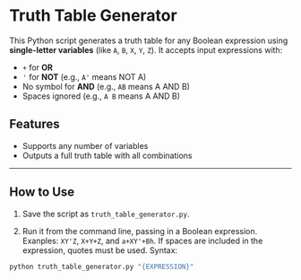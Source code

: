 # Truth Table Generator

This Python script generates a truth table for any Boolean expression using **single-letter variables** (like `A`, `B`, `X`, `Y`, `Z`). It accepts input expressions with:

- `+` for **OR**
- `'` for **NOT** (e.g., `A'` means NOT A)
- No symbol for **AND** (e.g., `AB` means A AND B)
- Spaces ignored (e.g., `A B` means A AND B)

## Features

- Supports any number of variables
- Outputs a full truth table with all combinations

---

## How to Use

1. Save the script as `truth_table_generator.py`.

2. Run it from the command line, passing in a Boolean expression. Exanples: `XY'Z`, `X+Y+Z`, and `a+XY'+Bh`. If spaces are included in the expression, quotes must be used. Syntax:

```bash
python truth_table_generator.py "{EXPRESSION}"
